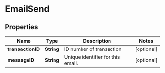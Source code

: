 

# EmailSend


## Properties

Name | Type | Description | Notes
------------ | ------------- | ------------- | -------------
**transactionID** | **String** | ID number of transaction |  [optional]
**messageID** | **String** | Unique identifier for this email. |  [optional]



